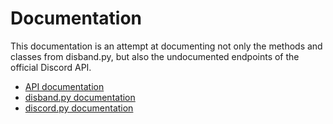 Documentation
=============

This documentation is an attempt at documenting not only the methods and
classes from disband.py, but also the undocumented endpoints of the
official Discord API.

- [API documentation](api.md)
- [disband.py documentation](lib.md)
- [discord.py documentation](http://discordpy.readthedocs.io/)

